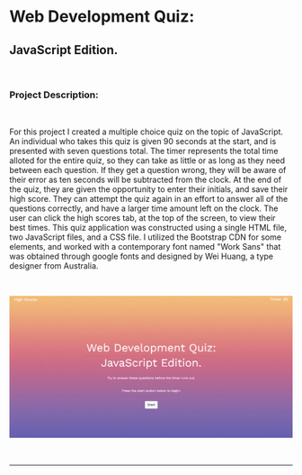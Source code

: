 # Web Development Quiz:
## JavaScript Edition. 

&nbsp;





### Project Description:

&nbsp;

For this project I created a multiple choice quiz on the topic of JavaScript. An individual who takes this quiz is given 90 seconds at the start, and is presented with seven questions total. The timer represents the total time alloted for the entire quiz, so they can take as little or as long as they need between each question. If they get a question wrong, they will be aware of their error as ten seconds will be subtracted from the clock. At the end of the quiz, they are given the opportunity to enter their initials, and save their high score. They can attempt the quiz again in an effort to answer all of the questions correctly, and have a larger time amount left on the clock. The user can click the high scores tab, at the top of the screen, to view their best times. This quiz application was constructed using a single HTML file, two JavaScript files, and a CSS file. I utilized the Bootstrap CDN for some elements, and worked with a contemporary font named "Work Sans" that was obtained through google fonts and designed by Wei Huang, a type designer from Australia. 






&nbsp;

![JavaScript Quiz](javascript_quiz.jpg)







&nbsp;

-------------------